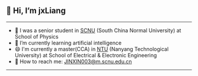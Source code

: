 ##  👋 Hi, I’m jxLiang
---
- 🔭 I was a senior student in [SCNU](https://www.scnu.edu.cn/) (South China Normal University) at School of Physics
- 🌱 I’m currently learning artificial intelligence
- 😄 I'm currently a master(CCA) in [NTU](https://www.ntu.edu.sg/) (Nanyang Technological University) at School of Electrical & Electronic Engineering
- 💬 How to reach me: JINXIN003@m.scnu.edu.cn
---

<!---
jxLiang666/jxLiang666 is a ✨ special ✨ repository because its `README.md` (this file) appears on your GitHub profile.
You can click the Preview link to take a look at your changes.
- 🔭 I’m currently working on ...
- 🌱 I’m currently learning ...
- 👯 I’m looking to collaborate on ...
- 🤔 I’m looking for help with ...
- 💬 Ask me about ...
- 📫 How to reach me: ...
- 😄 Pronouns: ...
- ⚡ Fun fact: ...
- 👀 I’m interested in deep learning
- 🌱 Currently, I'm a BEng in SCNU 
- 💞️ I’m looking to collaborate on ...
- 📫 How to reach me ...
- 😄 Pronouns: ...
- ⚡ Fun fact: ...
--->
